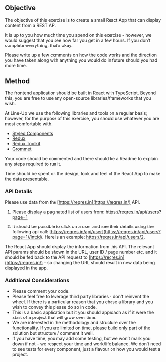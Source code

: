 ## Objective

The objective of this exercise is to create a small React App that can display content from a REST API.

It is up to you how much time you spend on this exercise - however, we would suggest that you see how far you get in a few hours. If you don’t complete everything, that’s okay.

Please write up a few comments on how the code works and the direction you have taken along with anything you would do in future should you had more time.

## Method

The frontend application should be built in React with TypeScript. Beyond this, you are free to use any open-source libraries/frameworks that you wish.

At Line-Up we use the following libraries and tools on a regular basis; however, for the purpose of this exercise, you should use whatever you are most comfortable with.

- [Styled Components](https://styled-components.com/)
- [Redux](https://redux.js.org/basics/usage-with-react/)
- [Redux Toolkit](https://redux-toolkit.js.org/)
- [Grommet](https://v2.grommet.io/)

Your code should be commented and there should be a Readme to explain any steps required to run it.

Time should be spent on the design, look and feel of the React App to make the data presentable.

### API Details

Please use data from the [https://reqres.in](https://reqres.in/) API.

1) Please display a paginated list of users from: https://reqres.in/api/users?page=1

2) It should be possible to click on a user and see their details using the following api call: [https://reqres.in/api/user](https://reqres.in/api/users?page=1)/<int:id>/. Here is an example: https://reqres.in/api/users/2. 

The React App should display the information from this  API. The relevant API params should be shown in the URL, user ID / page number etc. and it should be fed back to the API request to [https://reqres.in](https://reqres.in/) - so changing the URL should result in new data being displayed in the app.

### Additional Considerations

- Please comment your code.
- Please feel free to leverage third party libraries - don't reinvent the wheel. If there is a particular reason that you chose a library and you wish to convey this please do so in code.
- This is a basic application but it you should approach as if it were the start of a project that will grow over time.
- We are interested in the methodology and structure over the functionality. If you are limited on time, please build only part of the solution but structure / comment it well.
- If you have time, you may add some testing, but we won’t mark you down if not – we respect your time and work/life balance. We don’t need to see tests for every component, just a flavour on how you would test a project.